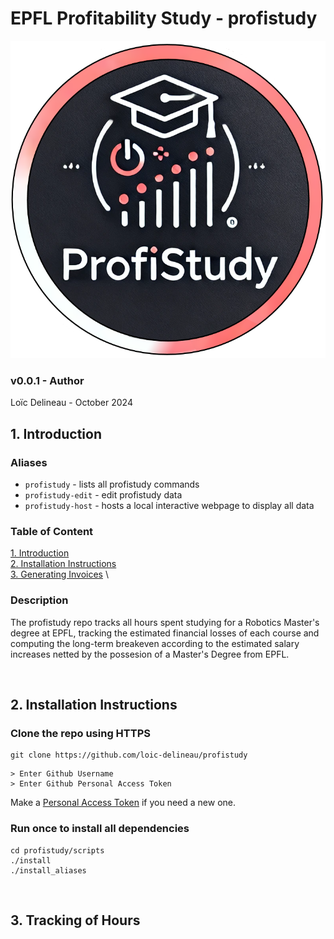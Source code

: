 # EPFL Profitability Study - profistudy

<p align="center">
    <img src="images/patch.png">
</p>

### v0.0.1 - Author
Loïc Delineau - October 2024

## 1. Introduction
### Aliases
- `profistudy` - lists all profistudy commands
- `profistudy-edit` - edit profistudy data
- `profistudy-host` - hosts a local interactive webpage to display all data


### Table of Content
[1. Introduction](#1-introduction) \
[2. Installation Instructions](#2-installation-instructions) \
[3. Generating Invoices](#3-generating-invoices) \


### Description
The profistudy repo tracks all hours spent studying for a Robotics Master's degree at EPFL, tracking the estimated financial losses of each course and computing the long-term breakeven according to the estimated salary increases netted by the possesion of a Master's Degree from EPFL.  

<br>

## 2. Installation Instructions
### Clone the repo using HTTPS
```
git clone https://github.com/loic-delineau/profistudy
```

```
> Enter Github Username
> Enter Github Personal Access Token
```

Make a [Personal Access Token](https://github.com/settings/tokens) if you need a new one.

### Run once to install all dependencies
```
cd profistudy/scripts
./install
./install_aliases
```
<br>

## 3. Tracking of Hours


